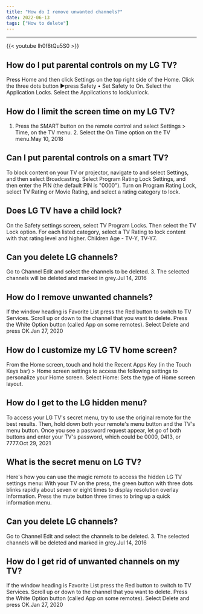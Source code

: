 ```yaml
---
title: "How do I remove unwanted channels?"
date: 2022-06-13
tags: ["How to delete"]
---
```


---
{{< youtube Ih0f8tQu5S0 >}}
## How do I put parental controls on my LG TV?
Press Home and then click Settings on the top right side of the Home. Click the three dots button ►press Safety • Set Safety to On. Select the Application Locks. Select the Applications to lock/unlock.

## How do I limit the screen time on my LG TV?
1. Press the SMART button on the remote control and select Settings > Time, on the TV menu. 2. Select the On Time option on the TV menu.May 10, 2018

## Can I put parental controls on a smart TV?
To block content on your TV or projector, navigate to and select Settings, and then select Broadcasting. Select Program Rating Lock Settings, and then enter the PIN (the default PIN is "0000"). Turn on Program Rating Lock, select TV Rating or Movie Rating, and select a rating category to lock.

## Does LG TV have a child lock?
On the Safety settings screen, select TV Program Locks. Then select the TV Lock option. For each listed category, select a TV Rating to lock content with that rating level and higher. Children Age - TV-Y, TV-Y7.

## Can you delete LG channels?
Go to Channel Edit and select the channels to be deleted. 3. The selected channels will be deleted and marked in grey.Jul 14, 2016

## How do I remove unwanted channels?
If the window heading is Favorite List press the Red button to switch to TV Services. Scroll up or down to the channel that you want to delete. Press the White Option button (called App on some remotes). Select Delete and press OK.Jan 27, 2020

## How do I customize my LG TV home screen?
From the Home screen, touch and hold the Recent Apps Key (in the Touch Keys bar) > Home screen settings to access the following settings to personalize your Home screen. Select Home: Sets the type of Home screen layout.

## How do I get to the LG hidden menu?
To access your LG TV's secret menu, try to use the original remote for the best results. Then, hold down both your remote's menu button and the TV's menu button. Once you see a password request appear, let go of both buttons and enter your TV's password, which could be 0000, 0413, or 7777.Oct 29, 2021

## What is the secret menu on LG TV?
Here's how you can use the magic remote to access the hidden LG TV settings menu: With your TV on the press, the green button with three dots blinks rapidly about seven or eight times to display resolution overlay information. Press the mute button three times to bring up a quick information menu.

## Can you delete LG channels?
Go to Channel Edit and select the channels to be deleted. 3. The selected channels will be deleted and marked in grey.Jul 14, 2016

## How do I get rid of unwanted channels on my TV?
If the window heading is Favorite List press the Red button to switch to TV Services. Scroll up or down to the channel that you want to delete. Press the White Option button (called App on some remotes). Select Delete and press OK.Jan 27, 2020

